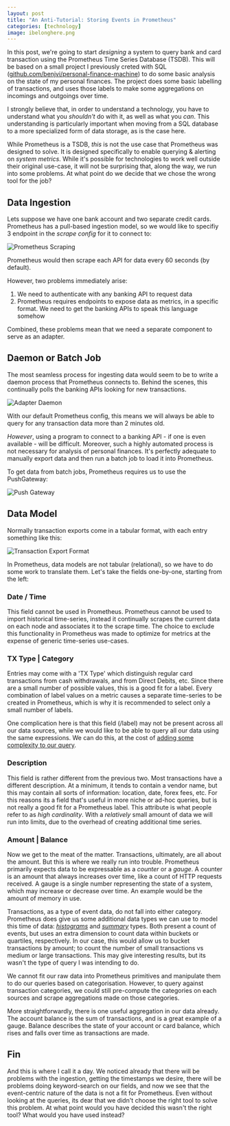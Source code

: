 ```yaml
---
layout: post
title: "An Anti-Tutorial: Storing Events in Prometheus"
categories: [technology]
image: ibelonghere.png
---
```


In this post, we're going to start *designing* a system to query bank and card transaction using the Prometheus Time Series Database (TSDB). This will be based on a small project I previously creted with SQL ([github.com/benjvi/personal-finance-machine](github.com/benjvi/personal-finance-machine)) to do some basic analysis on the state of my personal finances. The project does some basic labelling of transactions, and uses those labels to make some aggregations on incomings and outgoings over time.

I strongly believe that, in order to understand a technology, you have to understand what you *shouldn't* do with it, as well as what you *can*. This understanding is particularly important when moving from a SQL database to a more specialized form of data storage, as is the case here.

While Prometheus is a TSDB, *this* is not the use case that Prometheus was designed to solve. It is designed specifically to enable querying & alerting on *system metrics*. While it's possible for technologies to work well outside their original use-case, it will not be surprising that, along the way, we run into some problems. At what point do we decide that we chose the wrong tool for the job?

## Data Ingestion

Lets suppose we have one bank account and two separate credit cards. Prometheus has a pull-based ingestion model, so we would like to specifiy 3 endpoint in the *scrape config* for it to connect to:

<img src="{{site.url}}/img/prometheus-scraping.png" style="display: block;" alt="Prometheus Scraping"/>

Prometheus would then scrape each API for data every 60 seconds (by default).

However, two problems immediately arise:
1. We need to authenticate with any banking API to request data
1. Prometheus requires endpoints to expose data as metrics, in a specific format. We need to get the banking APIs to speak this language somehow

Combined, these problems mean that we need a separate component to serve as an adapter.

## Daemon or Batch Job

The most seamless process for ingesting data would seem to be to write a daemon process that Prometheus connects to. Behind the scenes, this continually polls the banking APIs looking for new transactions.

![Adapter Daemon]({{site.url}}/img/adapter-daemon.png)

With our default Prometheus config, this means we will always be able to query for any transaction data more than 2 minutes old.

*However*, using a program to connect to a banking API - if one is even available - will be difficult. Moreover, such a highly automated process is not necessary for analysis of personal finances. It's perfectly adequate to manually export data and then run a batch job to load it into Prometheus. 

To get data from batch jobs, Prometheus requires us to use the PushGateway:

![Push Gateway]({{site.url}}/img/push-gateway.png)

## Data Model

Normally transaction exports come in a tabular format, with each entry something like this:

![Transaction Export Format]({{site.url}}/img/transaction-exports-format.png)

In Prometheus, data models are not tabular (relational), so we have to do some work to translate them. Let's take the fields one-by-one, starting from the left:

### Date / Time

This field cannot be used in Prometheus. Prometheus cannot be used to import historical time-series, instead it continually scrapes the current data on each node and associates it to the scrape time. The choice to exclude this functionality in Prometheus was made to optimize for metrics at the expense of generic time-series use-cases.

### TX Type | Category

Entries may come with a 'TX Type' which distinguish regular card transactions from cash withdrawals, and from Direct Debits, etc. Since there are a small number of possible values, this is a good fit for a label. Every combination of label values on a metric causes a separate time-series to be created in Prometheus, which is why it is recommended to select only a small number of labels. 

One complication here is that this field (/label) may not be present across all our data sources, while we would like to be able to query all our data using the same expressions. We can do this, at the cost of [adding some complexity to our query](https://www.robustperception.io/existential-issues-with-metrics).

### Description

This field is rather different from the previous two. Most transactions have a different description. At a minimum, it tends to contain a vendor name, but this may contain all sorts of information: location, date, forex fees, etc. For this reasons its a field that's useful in more niche or ad-hoc queries, but is not really a good fit for a Prometheus label. This attribute is what people refer to as *high cardinality*. With a *relatively* small amount of data we will run into limits, due to the overhead of creating additional time series.

### Amount | Balance 

Now we get to the meat of the matter. Transactions, ultimately, are all about the amount. But this is where we really run into trouble. Prometheus primarily expects data to be expressable as a *counter* or a *gauge*. A counter is an amount that always increases over time, like a count of HTTP requests received. A gauge is a single number representing the state of a system, which may increase or decrease over time. An example would be the amount of memory in use. 

Transactions, as a type of event data, do not fall into either category. Prometheus does give us some additional data types we can use to model this time of data: [*histograms*](https://www.robustperception.io/how-does-a-prometheus-histogram-work) and [*summary*](https://www.robustperception.io/how-does-a-prometheus-summary-work) types. Both present a count of events, but uses an extra dimension to count data within buckets or quartiles, respectively. In our case, this would allow us to bucket transactions by amount; to count the number of small transactions vs medium or large transactions. This may give interesting results, but its wasn't the type of query I was intending to do. 

We cannot fit our raw data into Prometheus primitives and manipulate them to do our queries based on categorisation. However, to query against transaction categories, we could still pre-compute the categories on each sources and scrape aggregations made on those categories. 

More straightforwardly, there is one useful aggregation in our data already. The account balance is the sum of transactions, and is a great example of a gauge. Balance describes the state of your account or card balance, which rises and falls over time as transactions are made.

## Fin

And this is where I call it a day. We noticed already that there will be problems with the ingestion, getting the timestamps we desire, there will be problems doing keyword-search on our fields, and now we see that the event-centric nature of the data is not a fit for Prometheus. Even without looking at the queries, its dear that we didn't choose the right tool to solve this problem. At what point would you have decided this wasn't the right tool? What would you have used instead?
